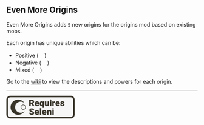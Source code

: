 ## Even More Origins

Even More Origins adds `5` new origins for the origins mod based on existing mobs.

Each origin has unique abilities which can be:
- Positive (<img src="https://static.wikia.nocookie.net/minecraft_gamepedia/images/c/c3/Bucket_of_Axolotl_JE1_BE1.png" width="16" height="16"/>)
- Negative (<img src="https://static.wikia.nocookie.net/minecraft_gamepedia/images/7/74/Lava_Bucket_JE2_BE2.png" width="16" height="16"/>)
- Mixed (<img src="https://static.wikia.nocookie.net/minecraft_gamepedia/images/2/26/Bucket_of_Pufferfish_JE2_BE2.png" width="16" height="16"/>)

Go to the [wiki](https://github.com/CoutteauSam/Even-More-Origins/wiki) to view the descriptions and powers for each origin.

***

<a href="https://www.curseforge.com/minecraft/mc-mods/seleni"><img src="https://raw.githubusercontent.com/CoutteauSam/Seleni/main/extra/seleni_badge.png" alt="Requires Seleni" width="180" height="60"/></a>
